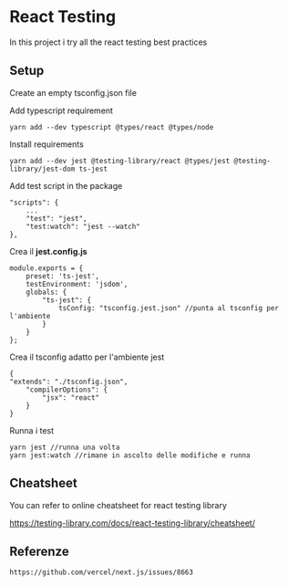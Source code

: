 # React Testing
In this project i try all the react testing best practices


## Setup

Create an empty tsconfig.json file

Add typescript requirement

    yarn add --dev typescript @types/react @types/node

Install requirements  

    yarn add --dev jest @testing-library/react @types/jest @testing-library/jest-dom ts-jest

Add test script in the package  

    "scripts": {
        ...
        "test": "jest",
        "test:watch": "jest --watch"
    },

Crea il __jest.config.js__

    module.exports = {
        preset: 'ts-jest',
        testEnvironment: 'jsdom',
        globals: {
            "ts-jest": {
                tsConfig: "tsconfig.jest.json" //punta al tsconfig per l'ambiente 
            }
        }
    };

Crea il tsconfig adatto per l'ambiente jest

    {
    "extends": "./tsconfig.json",
        "compilerOptions": {
            "jsx": "react"
        }
    }

Runna i test

    yarn jest //runna una volta
    yarn jest:watch //rimane in ascolto delle modifiche e runna

## Cheatsheet
You can refer to online cheatsheet for react testing library

https://testing-library.com/docs/react-testing-library/cheatsheet/

## Referenze

    https://github.com/vercel/next.js/issues/8663